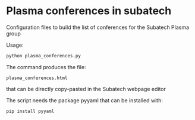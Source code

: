 # Plasma conferences in subatech

Configuration files to build the list of conferences for the Subatech Plasma group

Usage:

```bash
python plasma_conferences.py
```

The command produces the file:

`plasma_conferences.html`

that can be directly copy-pasted in the Subatech webpage editor

The script needs the package pyyaml that can be installed with:

```bash
pip install pyyaml
```